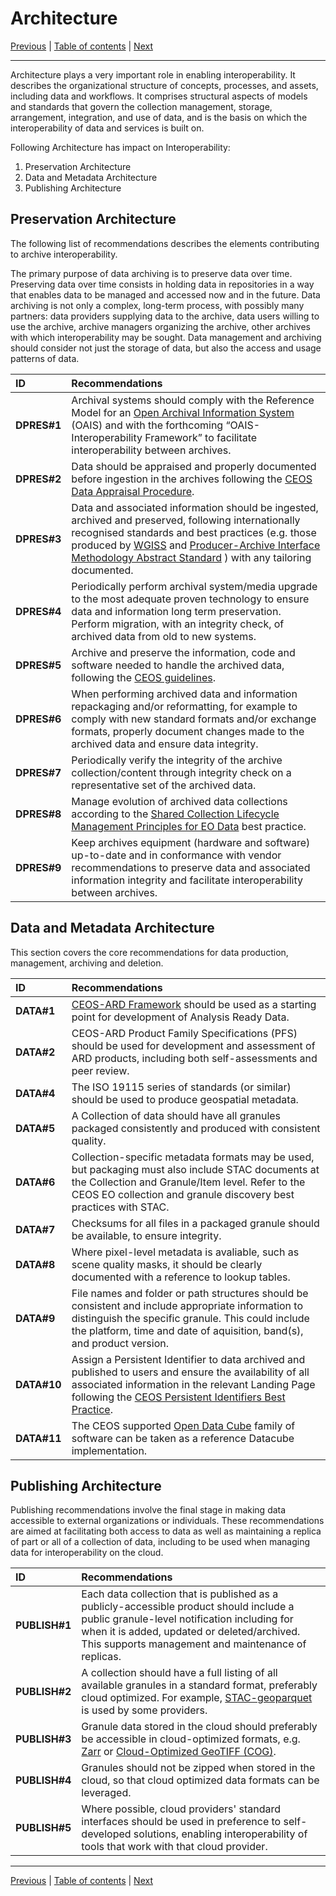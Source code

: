 # Architecture

[Previous](Vocabulary.md) | [Table of contents](README.md) | [Next](Interface.md)
***

Architecture plays a very important role in enabling interoperability. It describes the organizational structure of concepts, processes, and assets,
including data and workflows. It comprises structural aspects of models and standards that govern the collection management, storage, arrangement,
integration, and use of data, and is the basis on which the interoperability of data and services is built on.

Following Architecture has impact on Interoperability:

1) Preservation Architecture
2) Data and Metadata Architecture
3) Publishing Architecture

## Preservation Architecture

The following list of recommendations describes the elements contributing to archive interoperability.

The primary purpose of data archiving is to preserve data over time. Preserving data over time consists in holding data in repositories in a way that enables data to be managed and accessed now and in the future. Data archiving is not only a complex, long-term process, with possibly many partners: data providers supplying data to the archive, data users willing to use the archive, archive managers organizing the archive, other archives with which interoperability may be sought. Data management and archiving should consider not just the storage of data, but also the access and usage
patterns of data.

| **ID**      | **Recommendations**                                                                                                                                                                                                                                     |
| :---------- | :------------------------------------------------------------------------------------------------------------------------------------------------------------------------------------------------------------------------------------------------------ |
| **DPRES\#1** | Archival systems should comply with the Reference Model for an [Open Archival Information System](https://public.ccsds.org/pubs/650x0m2.pdf) (OAIS) and with the forthcoming “OAIS-Interoperability Framework” to facilitate interoperability between archives. |
| **DPRES\#2** | Data should be appraised and properly documented before ingestion in the archives following the [CEOS Data Appraisal Procedure](https://ceos.org/ourwork/workinggroups/wgiss/documents/). |
| **DPRES\#3** | Data and associated information should be ingested, archived and preserved, following internationally recognised standards and best practices (e.g. those produced by [WGISS](https://ceos.org/ourwork/workinggroups/wgiss/documents/) and [Producer-Archive Interface Methodology Abstract Standard](https://public.ccsds.org/Pubs/651x0m1.pdf) ) with any tailoring documented. |
| **DPRES\#4** |  Periodically perform archival system/media upgrade to the most adequate proven technology to ensure data and information long term preservation. Perform migration, with an integrity check, of archived data from old to new systems.|
| **DPRES\#5** | Archive and preserve the information, code and software needed to handle the archived data, following the [CEOS guidelines](https://ceos.org/ourwork/workinggroups/wgiss/documents/).|
| **DPRES\#6** | When performing archived data and information repackaging and/or reformatting, for example to comply with new standard formats and/or exchange formats, properly document changes made to the archived data and ensure data integrity.  |
| **DPRES\#7** | Periodically verify the integrity of the archive collection/content through integrity check on a representative set of the archived data.|
| **DPRES\#8** | Manage evolution of archived data collections according to the [Shared Collection Lifecycle Management Principles for EO Data](https://ceos.org/ourwork/workinggroups/wgiss/documents/) best practice.  |
| **DPRES\#9** | Keep archives equipment (hardware and software) up-to-date and in conformance with vendor recommendations to preserve data and associated information integrity and facilitate interoperability between archives.|

## Data and Metadata Architecture

This section covers the core recommendations for data production, management, archiving and deletion.

| **ID**      | **Recommendations**                                                                                                                                                                                                                                     |
| :---------- | :------------------------------------------------------------------------------------------------------------------------------------------------------------------------------------------------------------------------------------------------------ |
| **DATA#1** | [CEOS-ARD Framework](https://ceos.org/ard) should be used as a starting point for development of Analysis Ready Data. |
| **DATA#2** | CEOS-ARD Product Family Specifications (PFS) should be used for development and assessment of ARD products, including both self-assessments and peer review. |
| **DATA#4** | The ISO 19115 series of standards (or similar) should be used to produce geospatial metadata. |
| **DATA#5** | A Collection of data should have all granules packaged consistently and produced with consistent quality. |
| **DATA#6** | Collection-specific metadata formats may be used, but packaging must also include STAC documents at the Collection and Granule/Item level. Refer to the CEOS EO collection and granule discovery best practices with STAC. |
| **DATA#7** | Checksums for all files in a packaged granule should be available, to ensure integrity. |
| **DATA#8** | Where pixel-level metadata is avaliable, such as scene quality masks, it should be clearly documented with a reference to lookup tables.|
| **DATA#9** | File names and folder or path structures should be consistent and include appropriate information to distinguish the specific granule. This could include the platform, time and date of aquisition, band(s), and product version.  |
| **DATA#10** | Assign a Persistent Identifier to data archived and published to users and ensure the availability of all associated information in the relevant Landing Page following the [CEOS Persistent Identifiers Best Practice](https://ceos.org/ourwork/workinggroups/wgiss/documents/). |
| **DATA#11** | The CEOS supported [Open Data Cube](https://opendatacube.org) family of software can be taken as a reference Datacube implementation. |

## Publishing Architecture

Publishing recommendations involve the final stage in making data accessible to external organizations or individuals. These recommendations are aimed at facilitating both access to data as well as maintaining a replica of part or all of a collection of data, including to be used when managing data for interoperability on the cloud.

| **ID**         | **Recommendations**                                                                                                                                                                                                                     |
| :------------- | :-------------------------------------------------------------------------------------------------------------------------------------------------------------------------------------------------------------------------------------- |
| **PUBLISH\#1** | Each data collection that is published as a publicly-accessible product should include a public granule-level notification including for when it is added, updated or deleted/archived. This supports management and maintenance of replicas. |
| **PUBLISH\#2** | A collection should have a full listing of all available granules in a standard format, preferably cloud optimized. For example, [STAC-geoparquet](https://stac-utils.github.io/stac-geoparquet/latest/) is used by some providers. |
| **PUBLISH\#3** |  Granule data stored in the cloud should preferably be accessible in cloud-optimized formats, e.g. [Zarr](https://en.wikipedia.org/wiki/Zarr_(data_format)) or [Cloud-Optimized GeoTIFF (COG)](https://en.wikipedia.org/wiki/GeoTIFF).|
| **PUBLISH\#4** | Granules should not be zipped when stored in the cloud, so that cloud optimized data formats can be leveraged. |
| **PUBLISH\#5** | Where possible, cloud providers' standard interfaces should be used in preference to self-developed solutions, enabling interoperability of tools that work with that cloud provider. |

***
[Previous](Vocabulary.md) | [Table of contents](README.md) | [Next](Interface.md)

